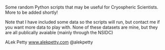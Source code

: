 Some random Python scripts that may be useful for Cryospheric Scientists. 
More to be added shortly!

Note that I have included some data so the scripts will run, but contact me if you want more data to play with. None of these datasets are mine, but they are all publically avaiable (mainly through the NSIDC)

ALek Petty
www.alekpetty.com
@alekpetty
